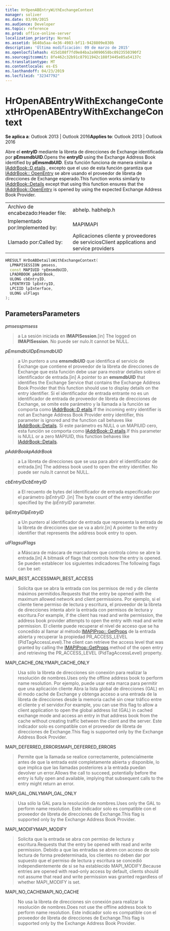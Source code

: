```yaml
---
title: HrOpenABEntryWithExchangeContext
manager: soliver
ms.date: 03/09/2015
ms.audience: Developer
ms.topic: reference
ms.prod: office-online-server
localization_priority: Normal
ms.assetid: b640a5aa-4e36-4983-bf11-9428809e830b
description: 'Última modificación: 09 de marzo de 2015'
ms.openlocfilehash: 415d108f7fd9e84ba2a9090658bc0923550390f2
ms.sourcegitcommit: 8fe462c32b91c87911942c188f3445e85a54137c
ms.translationtype: MT
ms.contentlocale: es-ES
ms.lasthandoff: 04/23/2019
ms.locfileid: "32347792"
---
```

# <a name="hropenabentrywithexchangecontext"></a><span data-ttu-id="d0ccd-103">HrOpenABEntryWithExchangeContext</span><span class="sxs-lookup"><span data-stu-id="d0ccd-103">HrOpenABEntryWithExchangeContext</span></span>

  
  
<span data-ttu-id="d0ccd-104">**Se aplica a**: Outlook 2013 | Outlook 2016</span><span class="sxs-lookup"><span data-stu-id="d0ccd-104">**Applies to**: Outlook 2013 | Outlook 2016</span></span> 
  
<span data-ttu-id="d0ccd-105">Abre el **entryID** mediante la libreta de direcciones de Exchange identificada por **pEmsmdbUID**.</span><span class="sxs-lookup"><span data-stu-id="d0ccd-105">Opens the **entryID** using the Exchange Address Book identified by **pEmsmdbUID**.</span></span> <span data-ttu-id="d0ccd-106">Esta función funciona de manera similar a [IAddrBook::D etails](iaddrbook-details.md) , excepto que el uso de esta función garantiza que [IAddrBook:: OpenEntry](iaddrbook-openentry.md) se abre usando el proveedor de libreta de direcciones de Exchange esperado.</span><span class="sxs-lookup"><span data-stu-id="d0ccd-106">This function works similarly to [IAddrBook::Details](iaddrbook-details.md) except that using this function ensures that the [IAddrBook::OpenEntry](iaddrbook-openentry.md) is opened by using the expected Exchange Address Book Provider.</span></span> 
  
|||
|:-----|:-----|
|<span data-ttu-id="d0ccd-107">Archivo de encabezado:</span><span class="sxs-lookup"><span data-stu-id="d0ccd-107">Header file:</span></span>  <br/> |<span data-ttu-id="d0ccd-108">abhelp. h</span><span class="sxs-lookup"><span data-stu-id="d0ccd-108">abhelp.h</span></span>  <br/> |
|<span data-ttu-id="d0ccd-109">Implementado por:</span><span class="sxs-lookup"><span data-stu-id="d0ccd-109">Implemented by:</span></span>  <br/> |<span data-ttu-id="d0ccd-110">MAPI</span><span class="sxs-lookup"><span data-stu-id="d0ccd-110">MAPI</span></span>  <br/> |
|<span data-ttu-id="d0ccd-111">Llamado por:</span><span class="sxs-lookup"><span data-stu-id="d0ccd-111">Called by:</span></span>  <br/> |<span data-ttu-id="d0ccd-112">Aplicaciones cliente y proveedores de servicios</span><span class="sxs-lookup"><span data-stu-id="d0ccd-112">Client applications and service providers</span></span>  <br/> |
   
```cpp
HRESULT HrDoABDetailsWithExchangeContext(
  LPMAPISESSION pmsess,
  const MAPIUID *pEmsmdbUID,
  LPADRBOOK pAddrBook,
  ULONG cbEntryID,
  LPENTRYID lpEntryID,
  LPCIID lpInterface,
  ULONG ulFlags
);
```

## <a name="parameters"></a><span data-ttu-id="d0ccd-113">Parameters</span><span class="sxs-lookup"><span data-stu-id="d0ccd-113">Parameters</span></span>

 <span data-ttu-id="d0ccd-114">_pmsess_</span><span class="sxs-lookup"><span data-stu-id="d0ccd-114">_pmsess_</span></span>
  
> <span data-ttu-id="d0ccd-115">a La sesión iniciada en **IMAPISession**.</span><span class="sxs-lookup"><span data-stu-id="d0ccd-115">[in] The logged on **IMAPISession**.</span></span> <span data-ttu-id="d0ccd-116">No puede ser nulo.</span><span class="sxs-lookup"><span data-stu-id="d0ccd-116">It cannot be NULL.</span></span>
    
 <span data-ttu-id="d0ccd-117">_pEmsmdbUID_</span><span class="sxs-lookup"><span data-stu-id="d0ccd-117">_pEmsmdbUID_</span></span>
  
> <span data-ttu-id="d0ccd-118">a Un puntero a una **emsmdbUID** que identifica el servicio de Exchange que contiene el proveedor de la libreta de direcciones de Exchange que esta función debe usar para mostrar detalles sobre el identificador de entrada.</span><span class="sxs-lookup"><span data-stu-id="d0ccd-118">[in] A pointer to an **emsmdbUID** that identifies the Exchange Service that contains the Exchange Address Book Provider that this function should use to display details on the entry identifier.</span></span> <span data-ttu-id="d0ccd-119">Si el identificador de entrada entrante no es un identificador de entrada de proveedor de libreta de direcciones de Exchange, se omite este parámetro y la llamada a la función se comporta como [IAddrBook::D etails](iaddrbook-details.md).</span><span class="sxs-lookup"><span data-stu-id="d0ccd-119">If the incoming entry identifier is not an Exchange Address Book Provider entry identifier, this parameter is ignored and the function call behaves like [IAddrBook::Details](iaddrbook-details.md).</span></span> <span data-ttu-id="d0ccd-120">Si este parámetro es NULL o un MAPIUID cero, esta función se comporta como [IAddrBook::D etails](iaddrbook-details.md).</span><span class="sxs-lookup"><span data-stu-id="d0ccd-120">If this parameter is NULL or a zero MAPIUID, this function behaves like [IAddrBook::Details](iaddrbook-details.md).</span></span>
    
 <span data-ttu-id="d0ccd-121">_pAddrBook_</span><span class="sxs-lookup"><span data-stu-id="d0ccd-121">_pAddrBook_</span></span>
  
> <span data-ttu-id="d0ccd-122">a La libreta de direcciones que se usa para abrir el identificador de entrada.</span><span class="sxs-lookup"><span data-stu-id="d0ccd-122">[in] The address book used to open the entry identifier.</span></span> <span data-ttu-id="d0ccd-123">No puede ser nulo.</span><span class="sxs-lookup"><span data-stu-id="d0ccd-123">It cannot be NULL.</span></span>
    
 <span data-ttu-id="d0ccd-124">_cbEntryID_</span><span class="sxs-lookup"><span data-stu-id="d0ccd-124">_cbEntryID_</span></span>
  
> <span data-ttu-id="d0ccd-125">a El recuento de bytes del identificador de entrada especificado por el parámetro _lpEntryID_ .</span><span class="sxs-lookup"><span data-stu-id="d0ccd-125">[in] The byte count of the entry identifier specified by the  _lpEntryID_ parameter.</span></span> 
    
 <span data-ttu-id="d0ccd-126">_lpEntryID_</span><span class="sxs-lookup"><span data-stu-id="d0ccd-126">_lpEntryID_</span></span>
  
>  <span data-ttu-id="d0ccd-127">a Un puntero al identificador de entrada que representa la entrada de la libreta de direcciones que se va a abrir.</span><span class="sxs-lookup"><span data-stu-id="d0ccd-127">[in] A pointer to the entry identifier that represents the address book entry to open.</span></span> 
    
 <span data-ttu-id="d0ccd-128">_ulFlags_</span><span class="sxs-lookup"><span data-stu-id="d0ccd-128">_ulFlags_</span></span>
  
> <span data-ttu-id="d0ccd-129">a Máscara de máscara de marcadores que controla cómo se abre la entrada.</span><span class="sxs-lookup"><span data-stu-id="d0ccd-129">[in] A bitmask of flags that controls how the entry is opened.</span></span> <span data-ttu-id="d0ccd-130">Se pueden establecer los siguientes indicadores:</span><span class="sxs-lookup"><span data-stu-id="d0ccd-130">The following flags can be set:</span></span>
    
<span data-ttu-id="d0ccd-131">MAPI_BEST_ACCESS</span><span class="sxs-lookup"><span data-stu-id="d0ccd-131">MAPI_BEST_ACCESS</span></span>
  
> <span data-ttu-id="d0ccd-132">Solicita que se abra la entrada con los permisos de red y de cliente máximos permitidos.</span><span class="sxs-lookup"><span data-stu-id="d0ccd-132">Requests that the entry be opened with the maximum allowed network and client permissions.</span></span> <span data-ttu-id="d0ccd-133">Por ejemplo, si el cliente tiene permiso de lectura y escritura, el proveedor de la libreta de direcciones intenta abrir la entrada con permisos de lectura y escritura.</span><span class="sxs-lookup"><span data-stu-id="d0ccd-133">For example, if the client has read and write permission, the address book provider attempts to open the entry with read and write permission.</span></span> <span data-ttu-id="d0ccd-134">El cliente puede recuperar el nivel de acceso que se ha concedido al llamar al método [IMAPIProp:: GetProps](imapiprop-getprops.md) de la entrada abierta y recuperar la propiedad PR_ACCESS_LEVEL (PidTagAccessLevel).</span><span class="sxs-lookup"><span data-stu-id="d0ccd-134">The client can retrieve the access level that was granted by calling the [IMAPIProp::GetProps](imapiprop-getprops.md) method of the open entry and retrieving the PR_ACCESS_LEVEL (PidTagAccessLevel) property.</span></span> 
    
<span data-ttu-id="d0ccd-135">MAPI_CACHE_ONLY</span><span class="sxs-lookup"><span data-stu-id="d0ccd-135">MAPI_CACHE_ONLY</span></span>
  
> <span data-ttu-id="d0ccd-136">Usa sólo la libreta de direcciones sin conexión para realizar la resolución de nombres.</span><span class="sxs-lookup"><span data-stu-id="d0ccd-136">Uses only the offline address book to perform name resolution.</span></span> <span data-ttu-id="d0ccd-137">Por ejemplo, puede usar esta marca para permitir que una aplicación cliente Abra la lista global de direcciones (GAL) en el modo caché de Exchange y obtenga acceso a una entrada de la libreta de direcciones desde la memoria caché sin crear tráfico entre el cliente y el servidor.</span><span class="sxs-lookup"><span data-stu-id="d0ccd-137">For example, you can use this flag to allow a client application to open the global address list (GAL) in cached exchange mode and access an entry in that address book from the cache without creating traffic between the client and the server.</span></span> <span data-ttu-id="d0ccd-138">Este indicador solo es compatible con el proveedor de libreta de direcciones de Exchange.</span><span class="sxs-lookup"><span data-stu-id="d0ccd-138">This flag is supported only by the Exchange Address Book Provider.</span></span>
    
<span data-ttu-id="d0ccd-139">MAPI_DEFERRED_ERRORS</span><span class="sxs-lookup"><span data-stu-id="d0ccd-139">MAPI_DEFERRED_ERRORS</span></span>
  
> <span data-ttu-id="d0ccd-140">Permite que la llamada se realice correctamente, potencialmente antes de que la entrada esté completamente abierta y disponible, lo que implica que las llamadas posteriores a la entrada puedan devolver un error.</span><span class="sxs-lookup"><span data-stu-id="d0ccd-140">Allows the call to succeed, potentially before the entry is fully open and available, implying that subsequent calls to the entry might return an error.</span></span>
    
<span data-ttu-id="d0ccd-141">MAPI_GAL_ONLY</span><span class="sxs-lookup"><span data-stu-id="d0ccd-141">MAPI_GAL_ONLY</span></span>
  
> <span data-ttu-id="d0ccd-142">Usa sólo la GAL para la resolución de nombres.</span><span class="sxs-lookup"><span data-stu-id="d0ccd-142">Uses only the GAL to perform name resolution.</span></span> <span data-ttu-id="d0ccd-143">Este indicador solo es compatible con el proveedor de libreta de direcciones de Exchange.</span><span class="sxs-lookup"><span data-stu-id="d0ccd-143">This flag is supported only by the Exchange Address Book Provider.</span></span>
    
<span data-ttu-id="d0ccd-144">MAPI_MODIFY</span><span class="sxs-lookup"><span data-stu-id="d0ccd-144">MAPI_MODIFY</span></span>
  
> <span data-ttu-id="d0ccd-145">Solicita que la entrada se abra con permiso de lectura y escritura.</span><span class="sxs-lookup"><span data-stu-id="d0ccd-145">Requests that the entry be opened with read and write permission.</span></span> <span data-ttu-id="d0ccd-146">Debido a que las entradas se abren con acceso de solo lectura de forma predeterminada, los clientes no deben dar por supuesto que el permiso de lectura y escritura se concedió independientemente de si se ha establecido MAPI_MODIFY.</span><span class="sxs-lookup"><span data-stu-id="d0ccd-146">Because entries are opened with read-only access by default, clients should not assume that read and write permission was granted regardless of whether MAPI_MODIFY is set.</span></span>
    
<span data-ttu-id="d0ccd-147">MAPI_NO_CACHE</span><span class="sxs-lookup"><span data-stu-id="d0ccd-147">MAPI_NO_CACHE</span></span>
  
> <span data-ttu-id="d0ccd-148">No usa la libreta de direcciones sin conexión para realizar la resolución de nombres.</span><span class="sxs-lookup"><span data-stu-id="d0ccd-148">Does not use the offline address book to perform name resolution.</span></span> <span data-ttu-id="d0ccd-149">Este indicador solo es compatible con el proveedor de libreta de direcciones de Exchange.</span><span class="sxs-lookup"><span data-stu-id="d0ccd-149">This flag is supported only by the Exchange Address Book Provider.</span></span>
    

